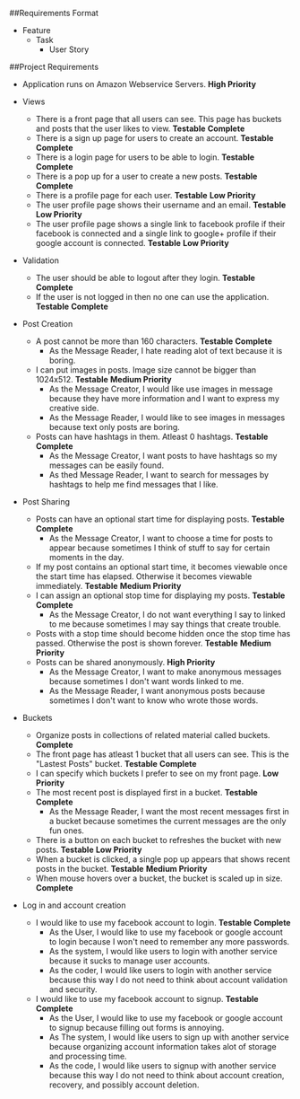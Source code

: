 ##Requirements Format
* Feature
  * Task
    * User Story

##Project Requirements

* Application runs on Amazon Webservice Servers. __High Priority__

* Views
  * There is a front page that all users can see. This page has buckets and posts that the user likes to view. __Testable__ __Complete__
  * There is a sign up page for users to create an account. __Testable__ __Complete__
  * There is a login page for users to be able to login. __Testable__ __Complete__
  * There is a pop up for a user to create a new posts. __Testable__ __Complete__
  * There is a profile page for each user. __Testable__ __Low Priority__
  * The user profile page shows their username and an email. __Testable__ __Low Priority__
  * The user profile page shows a single link to facebook profile if their facebook is connected and a single link to google+ profile if their google account is connected. __Testable__ __Low Priority__

* Validation
  * The user should be able to logout after they login. __Testable__ __Complete__
  * If the user is not logged in then no one can use the application. __Testable__ __Complete__

* Post Creation
  * A post cannot be more than 160 characters. __Testable__ __Complete__
    * As the Message Reader, I hate reading alot of text because it is boring.
  * I can put images in posts. Image size cannot be bigger than 1024x512. __Testable__ __Medium Priority__
    * As the Message Creator, I would like use images in message because they have more information and I want to express my creative side.
    * As the Message Reader, I would like to see images in messages because text only posts are boring.
  * Posts can have hashtags in them. Atleast 0 hashtags. __Testable__ __Complete__
    * As the Message Creator, I want posts to have hashtags so my messages can be easily found.
    * As thed Message Reader, I want to search for messages by hashtags to help me find messages that I like.

* Post Sharing
  * Posts can have an optional start time for displaying posts. __Testable__ __Complete__
    * As the Message Creator, I want to choose a time for posts to appear because sometimes I think of stuff to say for certain moments in the day.
  * If my post contains an optional start time, it becomes viewable once the start time has elapsed. Otherwise it becomes viewable immediately. __Testable__ __Medium Priority__
  * I can assign an optional stop time for displaying my posts. __Testable__ __Complete__
    * As the Message Creator, I do not want everything I say to linked to me because sometimes I may say things that create trouble.
  * Posts with a stop time should become hidden once the stop time has passed. Otherwise the post is shown forever. __Testable__ __Medium Priority__
  * Posts can be shared anonymously. __High Priority__
    * As the Message Creator, I want to make anonymous messages because sometimes I don't want words linked to me.
    * As the Message Reader, I want anonymous posts because sometimes I don't want to know who wrote those words.

* Buckets
  * Organize posts in collections of related material called buckets. __Complete__ 
  * The front page has atleast 1 bucket that all users can see. This is the "Lastest Posts" bucket. __Testable__ __Complete__
  * I can specify which buckets I prefer to see on my front page. __Low Priority__
  * The most recent post is displayed first in a bucket. __Testable__ __Complete__
    * As the Message Reader, I want the most recent messages first in a bucket because sometimes the current messages are the only fun ones.
  * There is a button on each bucket to refreshes the bucket with new posts. __Testable__ __Low Priority__
  * When a bucket is clicked, a single pop up appears that shows recent posts in the bucket. __Testable__ __Medium Priority__
  * When mouse hovers over a bucket, the bucket is scaled up in size. __Complete__

* Log in and account creation
  * I would like to use my facebook account to login. __Testable__ __Complete__
    * As the User, I would like to use my facebook or google account to login because I won't need to remember any more passwords.
    * As the system, I would like users to login with another service because it sucks to manage user accounts.
    * As the coder, I would like users to login with another service because this way I do not need to think about account validation and security.
  * I would like to use my facebook account to signup. __Testable__ __Complete__
    * As the User, I would like to use my facebook or google account to signup because filling out forms is annoying.
    * As The system, I would like users to sign up with another service because organizing account information takes alot of storage and processing time.
    * As the code, I would like users to signup with another service because this way I do not need to think about account creation, recovery, and possibly account deletion.